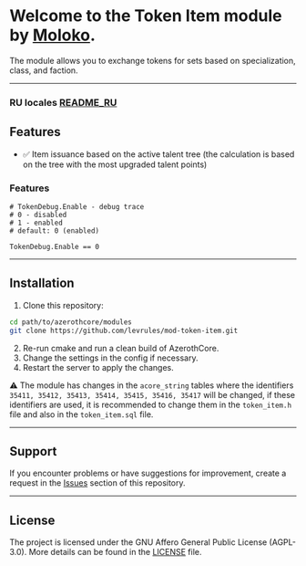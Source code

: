 # Welcome to the **Token Item** module by [Moloko](https://github.com/levrules/mod-token-item).
The module allows you to exchange tokens for sets based on specialization, class, and faction.

---
### RU locales [README_RU](https://github.com/levrules/mod-token-item/blob/main/README_RU.md)


## Features

- &#9989; Item issuance based on the active talent tree (the calculation is based on the tree with the most upgraded talent points)

### Features

```
# TokenDebug.Enable - debug trace
# 0 - disabled
# 1 - enabled
# default: 0 (enabled)

TokenDebug.Enable == 0
```

---

## Installation

1. Clone this repository:
```bash
cd path/to/azerothcore/modules
git clone https://github.com/levrules/mod-token-item.git
```
2. Re-run cmake and run a clean build of AzerothCore.
3. Change the settings in the config if necessary.
4. Restart the server to apply the changes.

&#9888; The module has changes in the `acore_string` tables where the identifiers `35411, 35412, 35413, 35414, 35415, 35416, 35417` will be changed, if these identifiers are used, it is recommended to change them in the `token_item.h` file and also in the `token_item.sql` file.

---

## Support

If you encounter problems or have suggestions for improvement, create a request in the [Issues](https://github.com/levrules/mod-token-item) section of this repository.

---

## License

The project is licensed under the GNU Affero General Public License (AGPL-3.0). More details can be found in the [LICENSE](LICENSE) file.